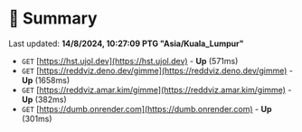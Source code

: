 # 📖 Summary
Last updated: **14/8/2024, 10:27:09 PTG "Asia/Kuala_Lumpur"**

- `GET` [https://hst.ujol.dev](https://hst.ujol.dev) - **Up** (571ms)
- `GET` [https://reddviz.deno.dev/gimme](https://reddviz.deno.dev/gimme) - **Up** (1658ms)
- `GET` [https://reddviz.amar.kim/gimme](https://reddviz.amar.kim/gimme) - **Up** (382ms)
- `GET` [https://dumb.onrender.com](https://dumb.onrender.com) - **Up** (301ms)
